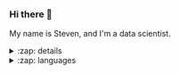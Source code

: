 ### Hi there 👋

My name is Steven, and I'm a data scientist.

<details>
  <summary>:zap: details</summary>

  <img align="left" alt="my github stats" src="https://github-readme-stats-s-lasch.vercel.app/api?username=s-lasch&theme=transparent&include_all_commits=true&rank_icon=github" />
  
</details>

<details>
  <summary>:zap: languages</summary>

  ![Top Langs](https://github-readme-stats.vercel.app/api/top-langs/?username=s-lasch&layout=compact)

</details>
